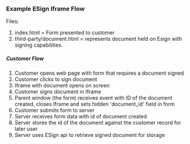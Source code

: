 ### Example ESign Iframe Flow

Files:
1. index.html = Form presented to customer
2. third-party/document.html = represents document held on Esign with signing capabilities.


##### Customer Flow
1. Customer opens web page with form that requires a document signed
2. Customer clicks to sign document
3. Iframe with document opens on screen
4. Customer signs document in Iframe
5. Parent window (the form) receives event with ID of the document created, closes Iframe and sets hidden 'document_id' field in form
6. Customer submits form to server
7. Server receives form data with id of document created
8. Server stores the id of the document against the customer record for later user
8. Server uses ESign api to retrieve signed document for storage

